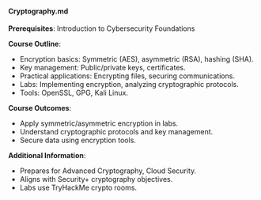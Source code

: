 #### Cryptography.md
**Prerequisites**: Introduction to Cybersecurity Foundations  

**Course Outline**:  
- Encryption basics: Symmetric (AES), asymmetric (RSA), hashing (SHA).  
- Key management: Public/private keys, certificates.  
- Practical applications: Encrypting files, securing communications.  
- Labs: Implementing encryption, analyzing cryptographic protocols.  
- Tools: OpenSSL, GPG, Kali Linux.  

**Course Outcomes**:  
- Apply symmetric/asymmetric encryption in labs.  
- Understand cryptographic protocols and key management.  
- Secure data using encryption tools.  

**Additional Information**:  
- Prepares for Advanced Cryptography, Cloud Security.  
- Aligns with Security+ cryptography objectives.  
- Labs use TryHackMe crypto rooms.